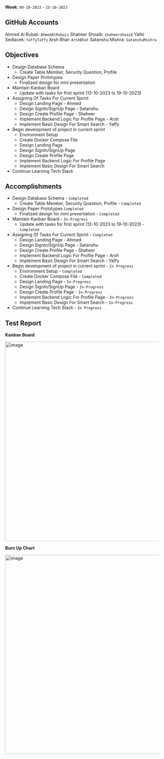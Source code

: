 **Week**: `09-10-2023` - `15-10-2023`

## GitHub Accounts

Ahmed Al Rubaii: `AhmedAlRubaii`
Shaheer Shoaib: `shaheershoaib`
Yafei Sedlacek: `YaffyTaffy`
Arsh Bhat: `ArshBhat`
Satanshu Mishra: `SatanshuMishra`

## Objectives

- Design Database Schema
	- Create Table Member, Security Question, Profile
- Design Paper Prototypes
	- Finalized design for mini presentation
- Maintain Kanban Board
    - Update with tasks for first sprint (13-10-2023 to 19-10-2023)
- Assigning Of Tasks For Current Sprint
    - Design Landing Page - Ahmed
    - Design SignIn/SignUp Page - Satanshu
    - Design Create Profile Page - Shaheer
    - Implement Backend Logic For Profile Page - Arsh
    - Implement Basic Design For Smart Search - Yaffy
- Begin development of project in current sprint
    - Environment Setup
    - Create Docker Compose File
    - Design Landing Page
    - Design SignIn/SignUp Page
    - Design Create Profile Page
    - Implement Backend Logic For Profile Page
    - Implement Basic Design For Smart Search
- Continue Learning Tech Stack

## Accomplishments

- Design Database Schema - `Completed`
    - Create Table Member, Security Question, Profile - `Completed`
- Design Paper Prototypes `Completed`
    - Finalized design for mini presentation - `Completed`
- Maintain Kanban Board - `In-Progress`
    - Update with tasks for first sprint (13-10-2023 to 19-10-2023) - `Completed`
- Assigning Of Tasks For Current Sprint - `Completed`
    - Design Landing Page - Ahmed
    - Design SignIn/SignUp Page - Satanshu
    - Design Create Profile Page - Shaheer
    - Implement Backend Logic For Profile Page - Arsh
    - Implement Basic Design For Smart Search - Yaffy
- Begin development of project in current sprint - `In Progress`
    - Environment Setup - `Completed`
    - Create Docker Compose File - `Completed`
    - Design Landing Page - `In-Progress`
    - Design SignIn/SignUp Page - `In-Progress`
    - Design Create Profile Page - `In-Progress`
    - Implement Backend Logic For Profile Page - `In-Progress`
    - Implement Basic Design For Smart Search - `In-Progress`
- Continue Learning Tech Stack - `In Progress`


## Test Report

**Kanban Board**

<img width="650" alt="image" src="https://github.com/COSC-499-W2023/year-long-project-team-10/assets/78169976/cef02033-4641-4306-ab5f-0e052e8128e8">


**Burn Up Chart**

<img width="650" alt="image" src="https://github.com/COSC-499-W2023/year-long-project-team-10/assets/78169976/11e93d90-8864-43a6-af77-fafb9980a1bb">

